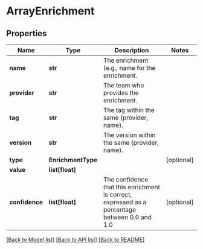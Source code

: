# ArrayEnrichment

## Properties
Name | Type | Description | Notes
------------ | ------------- | ------------- | -------------
**name** | **str** | The enrichment (e.g., name for the enrichment. | 
**provider** | **str** | The team who provides the enrichment. | 
**tag** | **str** | The tag within the same (provider, name). | 
**version** | **str** | The version within the same (provider, name). | 
**type** | **EnrichmentType** |  | [optional] 
**value** | **list[float]** |  | 
**confidence** | **list[float]** | The confidence that this enrichment is correct, expressed as a percentage between 0.0 and 1.0 | [optional] 

[[Back to Model list]](../README.md#documentation-for-models) [[Back to API list]](../README.md#documentation-for-api-endpoints) [[Back to README]](../README.md)

